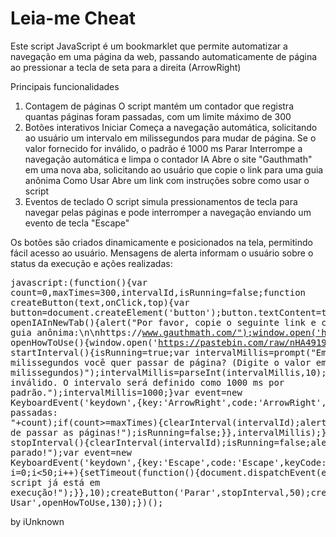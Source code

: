 <!DOCTYPE html><html lang="pt-br"><head><meta charset="UTF-8"><meta name="viewport" content="width=device-width, initial-scale=1.0"><body><h1>Leia-me Cheat</h1><p>Este script JavaScript é um bookmarklet que permite automatizar a navegação em uma página da web, passando automaticamente de página ao pressionar a tecla de seta para a direita (ArrowRight)

Principais funcionalidades
1. Contagem de páginas O script mantém um contador que registra quantas páginas foram passadas, com um limite máximo de 300
2. Botões interativos
   Iniciar Começa a navegação automática, solicitando ao usuário um intervalo em milissegundos para mudar de página. Se o valor fornecido for inválido, o padrão é 1000 ms
   Parar Interrompe a navegação automática e limpa o contador
   IA Abre o site "Gauthmath" em uma nova aba, solicitando ao usuário que copie o link para uma guia anônima
   Como Usar Abre um link com instruções sobre como usar o script
3. Eventos de teclado O script simula pressionamentos de tecla para navegar pelas páginas e pode interromper a navegação enviando um evento de tecla "Escape"

Os botões são criados dinamicamente e posicionados na tela, permitindo fácil acesso ao usuário. Mensagens de alerta informam o usuário sobre o status da execução e ações realizadas:</p><pre id="codigo">javascript:(function(){var count=0,maxTimes=300,intervalId,isRunning=false;function createButton(text,onClick,top){var button=document.createElement('button');button.textContent=text;button.style.position='fixed';button.style.top=top+'px';button.style.right='10px';button.style.zIndex='1000';button.style.padding='10px';button.style.backgroundColor=text==='Iniciar'?'#4CAF50':(text==='Parar'?'#F44336':'#FFC107');button.style.color='white';button.style.border='none';button.style.borderRadius='5px';button.style.cursor='pointer';document.body.appendChild(button);button.addEventListener('click',onClick);}function openIAInNewTab(){alert("Por favor, copie o seguinte link e cole em uma guia anônima:\n\nhttps://www.gauthmath.com/");window.open('https://www.gauthmath.com/','_blank');}function openHowToUse(){window.open('https://pastebin.com/raw/nHA4919C','_blank');}function startInterval(){isRunning=true;var intervalMillis=prompt("Em quantos milissegundos você quer passar de página? (Digite o valor em milissegundos)");intervalMillis=parseInt(intervalMillis,10);if(isNaN(intervalMillis)||intervalMillis<=0){alert("Valor inválido. O intervalo será definido como 1000 ms por padrão.");intervalMillis=1000;}var event=new KeyboardEvent('keydown',{key:'ArrowRight',code:'ArrowRight',keyCode:39,which:39,bubbles:true});intervalId=setInterval(function(){document.dispatchEvent(event);count++;console.log("Páginas passadas: "+count);if(count>=maxTimes){clearInterval(intervalId);alert("Terminou de passar as páginas!");isRunning=false;}},intervalMillis);}function stopInterval(){clearInterval(intervalId);isRunning=false;alert("Script parado!");var event=new KeyboardEvent('keydown',{key:'Escape',code:'Escape',keyCode:27,which:27,bubbles:true});for(var i=0;i<50;i++){setTimeout(function(){document.dispatchEvent(event);},10*i);}}createButton('Iniciar',function(){if(!isRunning){count=0;startInterval();}else{alert("O script já está em execução!");}},10);createButton('Parar',stopInterval,50);createButton('IA',openIAInNewTab,90);createButton('Como Usar',openHowToUse,130);})();
</pre>by iUnknown
